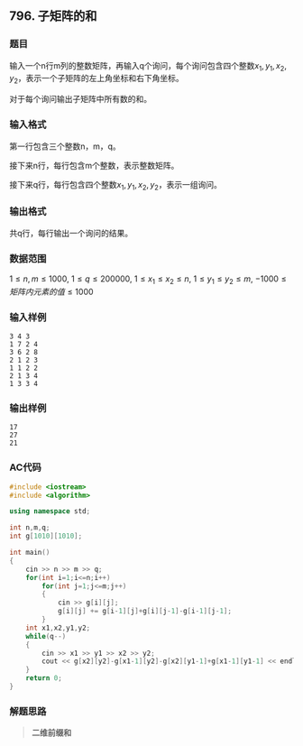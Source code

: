 ##  796. 子矩阵的和

### 题目

输入一个n行m列的整数矩阵，再输入q个询问，每个询问包含四个整数$x_1, y_1, x_2, y_2$，表示一个子矩阵的左上角坐标和右下角坐标。

对于每个询问输出子矩阵中所有数的和。

### 输入格式

第一行包含三个整数n，m，q。

接下来n行，每行包含m个整数，表示整数矩阵。

接下来q行，每行包含四个整数$x_1, y_1, x_2, y_2$，表示一组询问。

### 输出格式

共q行，每行输出一个询问的结果。

### 数据范围

$1≤n,m≤1000$,
$1≤q≤200000$,
$1≤x_1≤x_2≤n$,
$1≤y_1≤y_2≤m$,
$−1000≤矩阵内元素的值≤1000$

### 输入样例

```
3 4 3
1 7 2 4
3 6 2 8
2 1 2 3
1 1 2 2
2 1 3 4
1 3 3 4
```

### 输出样例

```
17
27
21
```

### AC代码

```c++
#include <iostream>
#include <algorithm>

using namespace std;

int n,m,q;
int g[1010][1010];

int main()
{
    cin >> n >> m >> q;
    for(int i=1;i<=n;i++)
        for(int j=1;j<=m;j++)
        {
            cin >> g[i][j];
            g[i][j] += g[i-1][j]+g[i][j-1]-g[i-1][j-1];
        }
    int x1,x2,y1,y2;
    while(q--)
    {
        cin >> x1 >> y1 >> x2 >> y2;
        cout << g[x2][y2]-g[x1-1][y2]-g[x2][y1-1]+g[x1-1][y1-1] << endl;
    }
    return 0;
}
```

### 解题思路

>**二维前缀和**

